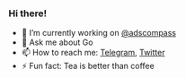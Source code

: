 ### Hi there!

- 🔭 I’m currently working on [@adscompass](https://github.com/adscompass)
- 💬 Ask me about Go
- 📫 How to reach me: [Telegram](https://t.me/negasus), [Twitter](https://twitter.com/negasus)
- ⚡ Fun fact: Tea is better than coffee

